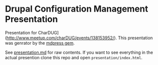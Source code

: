 # Drupal Configuration Management Presentation


Presentation for CharDUG](http://www.meetup.com/charDUG/events/138153952/). This presentation was genrator by the [mdpress gem](https://github.com/egonSchiele/mdpress). 

See [presentation.md](https://github.com/tlattimore/dcm-presentation/blob/master/presentation.md) for raw contents. If you want to see everything in the actual presention clone this repo and open `presentation/index.html`. 
